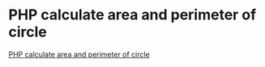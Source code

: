 # PHP calculate area and perimeter of circle
[PHP calculate area and perimeter of circle](https://aiwithcloud.com/2022/09/15/php_calculate_area_and_perimeter_of_circle/)